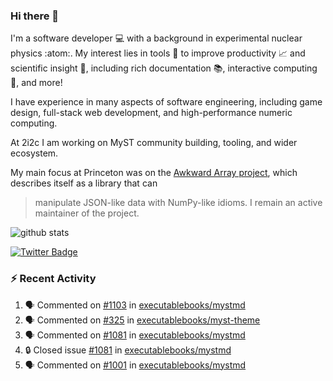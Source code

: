 ### Hi there 👋 

I'm a software developer 💻 with a background in experimental nuclear physics :atom:. My interest lies in tools :wrench: to improve productivity :chart_with_upwards_trend: and scientific insight :telescope:, including rich documentation 📚, interactive computing 🧮, and more! 

I have experience in many aspects of software engineering, including game design, full-stack web development, and high-performance numeric computing. 

At 2i2c I am working on MyST community building, tooling, and wider ecosystem. 

My main focus at Princeton was on the [Awkward Array project](awkward-array.org/), which describes itself as a library that can 
> manipulate JSON-like data with NumPy-like idioms. I remain an active maintainer of the project. 

![github stats](https://github-readme-stats.vercel.app/api?username=agoose77&show_icons=true&hide_rank=true&hide_title=true&bg_color=30,e76445,904e95&text_color=efe3ec&icon_color=efe3ec)
<!--
**agoose77/agoose77** is a ✨ _special_ ✨ repository because its `README.md` (this file) appears on your GitHub profile.

Here are some ideas to get you started:

- 🔭 I’m currently working on ...
- 🌱 I’m currently learning ...
- 👯 I’m looking to collaborate on ...
- 🤔 I’m looking for help with ...
- 💬 Ask me about ...
- 📫 How to reach me: ...
- 😄 Pronouns: ...
- ⚡ Fun fact: ...
-->

[![Twitter Badge](https://img.shields.io/twitter/follow/agoose77?style=flat-square&logo=Twitter&logoColor=white&color=cornflowerblue)](https://twitter.com/agoose77)

### :zap: Recent Activity

<!--START_SECTION:activity-->
1. 🗣 Commented on [#1103](https://github.com/executablebooks/mystmd/issues/1103#issuecomment-2063618625) in [executablebooks/mystmd](https://github.com/executablebooks/mystmd)
2. 🗣 Commented on [#325](https://github.com/executablebooks/myst-theme/pull/325#issuecomment-2063608324) in [executablebooks/myst-theme](https://github.com/executablebooks/myst-theme)
3. 🗣 Commented on [#1081](https://github.com/executablebooks/mystmd/issues/1081#issuecomment-2063607510) in [executablebooks/mystmd](https://github.com/executablebooks/mystmd)
4. 🔒 Closed issue [#1081](https://github.com/executablebooks/mystmd/issues/1081) in [executablebooks/mystmd](https://github.com/executablebooks/mystmd)
5. 🗣 Commented on [#1001](https://github.com/executablebooks/mystmd/issues/1001#issuecomment-2063606171) in [executablebooks/mystmd](https://github.com/executablebooks/mystmd)
<!--END_SECTION:activity-->
